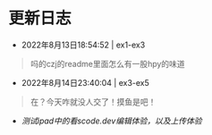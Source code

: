 # 更新日志
* 2022年8月13日18:54:52 | ex1-ex3
>   吗的czj的readme里面怎么有一股hpy的味道
* 2022年8月14日23:40:04 | ex3-ex5
>   在？今天咋就没人交了！摸鱼是吧！
* *测试ipad中的看scode.dev编辑体验，以及上传体验*